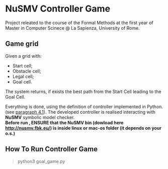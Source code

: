 # NuSMV Controller Game
Project releated to the course of the Formal Methods at the first year of Master in Computer Scinece @ La Sapienza, University of Rome.
## Game grid
Given a grid with:
- Start cell;
- Obstacle cell;
- Legal cell;
- Goal cell.</br>

The system returns, if exists the best path from the Start Cell leading to the Goal Cell.

Everything is done, using the definition of controller implemented in Python. (see [paragraph 4.1](http://mclab.di.uniroma1.it/publications/papers/mari/2014/110_Mari_etal2014.pdf)).
The developed controller is realised interacting with **NuSMV** symbolic model checker. </br>
**Before run , ENSURE that the NuSMV bin (dowload here http://nusmv.fbk.eu/) is inside linux or mac-os folder (it depends on your o.s.)**
## How To Run  Controller Game
> python3 goal_game.py
